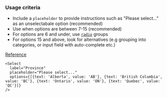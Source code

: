 ### Usage criteria

* Include a `placeholder` to provide instructions such as "Please select…" as an unselectabale option (recommended) 
* Use when options are between 7-15 (recommended)
* For options are 6 and under, use [`radio`](#radio) groups
* For options 15 and above, look for alternatives (e.g grouping into categories, or input field with auto-complete etc.) 

<a href=“https://baymard.com/blog/drop-down-usability” target="_blank">Reference</a>

```
<Select 
  label="Province"
  placeholder="Please select..."
  options={[{text: 'Alberta', value: 'AB'}, {text: 'British Columbia', value: 'BC'}, {text: 'Ontario', value: 'ON'}, {text: 'Quebec', value: 'QC'}]}
/>
```
